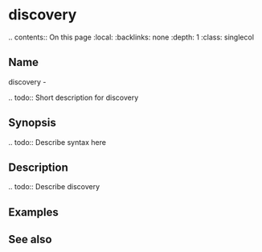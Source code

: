 

# discovery

.. contents:: On this page
    :local:
    :backlinks: none
    :depth: 1
    :class: singlecol

Name
----
discovery - 

.. todo::
    Short description for discovery

Synopsis
--------
.. todo::
   Describe syntax here

Description
-----------
.. todo::
    Describe discovery

Examples
--------

See also
--------

